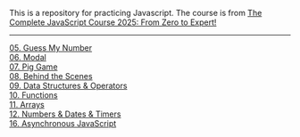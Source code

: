 This is a repository for practicing Javascript. The course is from [The Complete JavaScript Course 2025: From Zero to Expert!](https://www.udemy.com/course/the-complete-javascript-course/?couponCode=KEEPLEARNING)

---

[05. Guess My Number](/05-Guess-My-Number/README.md) <br/>
[06. Modal](./06-Modal/README.md) <br/>
[07. Pig Game](./07-Pig-Game/README.md) <br/>
[08. Behind the Scenes](/08-Behind-the-Scenes/README.md) <br/>
[09. Data Structures & Operators](/09-Data-Structures-Operators/README.md) <br/>
[10. Functions](/10-Functions/README.md) <br/>
[11. Arrays](/11-Arrays-Bankist/README.md) <br/>
[12. Numbers & Dates & Timers](/12-Numbers-Dates-Timers-Bankist/README.md) <br/>
[16. Asynchronous JavaScript](/16-Asynchronous/README.md) <br/>
